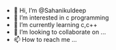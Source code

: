 - 👋 Hi, I’m @Sahanikuldeep
- 👀 I’m interested in c programming 
- 🌱 I’m currently learning c,c++
- 💞️ I’m looking to collaborate on ...
- 📫 How to reach me ...

<!---
Sahanikuldeep/Sahanikuldeep is a ✨ special ✨ repository because its `README.md` (this file) appears on your GitHub profile.
You can click the Preview link to take a look at your changes.
--->
